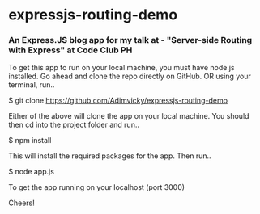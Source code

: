# expressjs-routing-demo

### An Express.JS  blog app for my talk at - "Server-side Routing with Express" at Code Club PH

To get this app to run on your local machine, you must have node.js installed. Go ahead and clone the repo directly on GitHub. OR using your terminal, run..

$ git clone https://github.com/Adimvicky/expressjs-routing-demo

Either of the above will clone the app on your local machine. You should then cd into the project folder and run..

$ npm install

This will install the required packages for the app. Then run..

$ node app.js 

To get the app running on your localhost (port 3000)

Cheers! 



